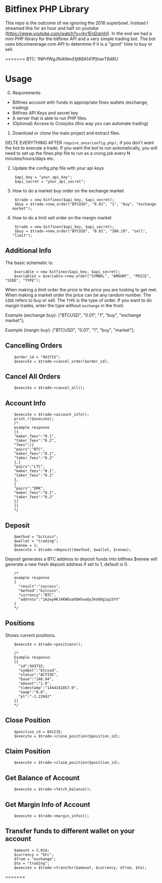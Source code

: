 # Bitfinex PHP Library

This repo is the outcome of me ignoring the 2016 superbowl. Instead I streamed this for an hour and half on youtube (https://www.youtube.com/watch?v=rky1EnDqmhI). 
In the end we had a mini PHP library for the bitfinex API and a very simple trading bot. The bot uses bitcoinaverage.com API to determine if it 
is a "good" time to buy or sell. 


=======
BTC:  1NPrfWgJfkANmd1jt88A141PjhiarT8d9U


# Usage
0. Requirements

 * Bitfinex account with funds in appropriate finex wallets (exchange, trading)
 * Bitfinex API Keys and secret key
 * A server that is able to run PHP files. 
 * (Optional) Access to Cronjobs (this way you can automate trading)

1. Download or clone the main project and extract files.

DELTE EVERYTHING AFTER `require_once(config.php);` if you don't want the bot to execute a trade. 
If you want the bot to run automatically, you will need to set up the finex.php file to run as a crong job every N minutes/hours/days etc. 

2. Update the config.php file with your api keys

        $api_key = "your_api_key";
		$api_secret = "your_api_secret";


3. How to do a market buy order on the exchange market

        $trade = new bitfinex($api_key, $api_secret);
		$buy = $trade->new_order("BTCUSD", "0.01", "1", "buy", "exchange market");

4. How to do a limit sell order on the margin market

		$trade = new bitfinex($api_key, $api_secret);
		$buy = $trade->new_order("BTCUSD", "0.01", "380.29", "sell", "limit");


## Additional Info

The basic schematic is: 

		$variable = new bitfinex($api_key, $api_secret);
		$variable2 = $variable->new_order("SYMBOL", "AMOUNT", "PRICE", "SIDE", "TYPE");
		
When making a limit order the price is the price you are looking to get met. When making a market order the price can be any random number. 
The `SIDE` refers to buy or sell. The `TYPE` is the type of order. If you want to do margin trades, enter the type without `exchange` in the front. 

Example (exchange buy):
		("BTCUSD", "0.01", "1", "buy", "exchange market");
		
Example (margin buy):
		("BTCUSD", "0.01", "1", "buy", "market");
		
## Cancelling Orders
		
		$order_id = "943715";
		$execute = $trade->cancel_order($order_id);
		
## Cancel All Orders
		
		$execute = $trade->cancel_all();		
		
		
## Account Info
		
		$execute = $trade->account_info();
		print_r($execute);
		/*
	    example response
	    [{
	    "maker_fees":"0.1",
	    "taker_fees":"0.2",
		"fees":[{
		"pairs":"BTC",
		"maker_fees":"0.1",
		"taker_fees":"0.2"
	    },{
		"pairs":"LTC",
		"maker_fees":"0.1",
		"taker_fees":"0.2"
	    },
	    {
		"pairs":"DRK",
		"maker_fees":"0.1",
		"taker_fees":"0.2"
		}]
	    }]
	    */

## Deposit
		$method = "bitcoin";
		$wallet = "trading";
		$nenew = 1;
		$execute = $trade->deposit($method, $wallet, $renew);
		
Deposit generates a BTC address to deposit funds into bitfinex
$renew will generate a new fresh deposit address if set to 1, default is 0.

		/*
		example response
		{
		  "result":"success",
		  "method":"bitcoin",
		  "currency":"BTC",
		  "address":"1A2wyHKJ4KWEoahDHVxwQy3kdd6g1qiSYV"
		}
		*/


## Positions
Shows current positions.
		
		$execute = $trade->positions();

		/*
		Example response:
		[{
		  "id":943715,
		  "symbol":"btcusd",
		  "status":"ACTIVE",
		  "base":"246.94",
		  "amount":"1.0",
		  "timestamp":"1444141857.0",
		  "swap":"0.0",
		  "pl":"-2.22042"
		}]
		*/
   
	
## Close Position
		
		$position_id = 841235;
		$execute = $trade->close_position($position_id);	


## Claim Position
		
		$execute = $trade->claim_position($position_id);	
				

## Get Balance of Account
		
		$execute = $trade->fetch_balance();				


## Get Margin Info of Account
		
		$execute = $trade->margin_infos();


## Transfer funds to different wallet on your account
		
		$amount = 2.014; 
		$currency = "btc";
		$from = "exchange";
		$to = "trading";
		$execute = $trade->transfer($amount, $currency, $from, $to);		
		
		
=======
		


